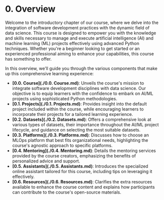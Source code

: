 # 0. Overview

Welcome to the introductory chapter of our course, where we delve into the integration of software development practices with the dynamic field of data science. This course is designed to empower you with the knowledge and skills necessary to manage and execute artificial intelligence (AI) and machine learning (ML) projects effectively using advanced Python techniques. Whether you're a beginner looking to get started or an experienced professional aiming to enhance your capabilities, this course has something to offer.

In this overview, we'll guide you through the various components that make up this comprehensive learning experience:

- **[0.0. Course](./0.0. Course.md)**: Unveils the course's mission to integrate software development disciplines with data science. Our objective is to equip learners with the confidence to embark on AI/ML projects using sophisticated Python methodologies.
- **[0.1. Projects](./0.1. Projects.md)**: Provides insight into the default project included within the course, while encouraging learners to incorporate their projects for a tailored learning experience.
- **[0.2. Datasets](./0.2. Datasets.md)**: Offers a comprehensive look at various types of datasets, their importance throughout the AI/ML project lifecycle, and guidance on selecting the most suitable datasets.
- **[0.3. Platforms](./0.3. Platforms.md)**: Discusses how to choose an MLOps platform that best fits organizational needs, highlighting the course's agnostic approach to specific platforms.
- **[0.4. Mentoring](./0.4. Mentoring.md)**: Details the mentoring services provided by the course creators, emphasizing the benefits of personalized advice and support.
- **[0.5. Assistants](./0.5. Assistants.md)**: Introduces the specialized online assistant tailored for this course, including tips on leveraging it effectively.
- **[0.6. Resources](./0.6. Resources.md)**: Clarifies the extra resources available to enhance the course content and explains how participants can contribute to the course's open-source materials.

